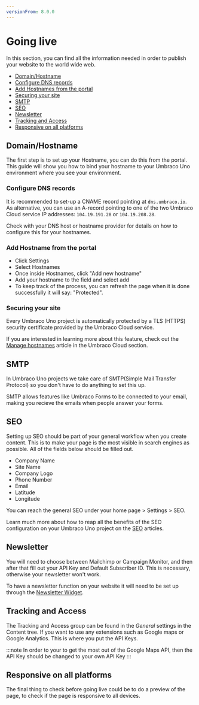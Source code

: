 ```yaml
---
versionFrom: 8.0.0
---
```


# Going live

In this section, you can find all the information needed in order to publish your website to the world wide web.

- [Domain/Hostname](#domain-hostname)
- [Configure DNS records](#configure-dns-records)
- [Add Hostnames from the portal](#add-hostname-from-the-portal)
- [Securing your site](#securing-your-site)
- [SMTP](#smtp)
- [SEO](#seo)
- [Newsletter](#newsletter)
- [Tracking and Access](#tracking-and-access)
- [Responsive on all platforms](#responsive-on-all-platforms)

## Domain/Hostname

The first step is to set up your Hostname, you can do this from the portal.
This guide will show you how to bind your hostname to your Umbraco Uno environment where you see your environment.

### Configure DNS records

It is recommended to set-up a CNAME record pointing at `dns.umbraco.io`. As alternative, you can use an A-record pointing to one of the two Umbraco Cloud service IP addresses: `104.19.191.28` or `104.19.208.28`.

Check with your DNS host or hostname provider for details on how to configure this for your hostnames.

### Add Hostname from the portal

- Click Settings
- Select Hostnames
- Once inside Hostnames, click "Add new hostname"
- Add your hostname to the field and select add
- To keep track of the process, you can refresh the page when it is done successfully it will say: "Protected".

### Securing your site

Every Umbraco Uno project is automatically protected by a TLS (HTTPS) security certificate provided by the Umbraco Cloud service.

If you are interested in learning more about this feature, check out the [Manage hostnames](../../../Umbraco-Cloud/Set-up/Manage-Hostnames) article in the Umbraco Cloud section.

## SMTP

In Umbraco Uno projects we take care of SMTP(Simple Mail Transfer Protocol) so you don't have to do anything to set this up.

SMTP allows features like Umbraco Forms to be connected to your email, making you recieve the emails when people answer your forms.

## SEO

Setting up SEO should be part of your general workflow when you create content. This is to make your page is the most visible in search engines as possible. All of the fields below should be filled out.

- Company Name
- Site Name
- Company Logo
- Phone Number
- Email
- Latitude
- Longitude

You can reach the general SEO under your home page > Settings > SEO.

Learn much more about how to reap all the benefits of the SEO configuration on your Umbraco Uno project on the [SEO](../SEO) articles.

## Newsletter

You will need to choose between Mailchimp or Campaign Monitor, and then after that fill out your API Key and Default Subscriber ID.
This is necessary, otherwise your newsletter won't work.

To have a newsletter function on your website it will need to be set up through the [Newsletter Widget](../Widgets/Newsletter).

## Tracking and Access

The Tracking and Access group can be found in the *General* settings in the Content tree. If you want to use any extensions such as Google maps or Google Analytics. This is where you put the API Keys.

:::note
In order to your to get the most out of the Google Maps API, then the API Key should be changed to your own API Key
:::

## Responsive on all platforms

The final thing to check before going live could be to do a preview of the page, to check if the page is responsive to all devices.
